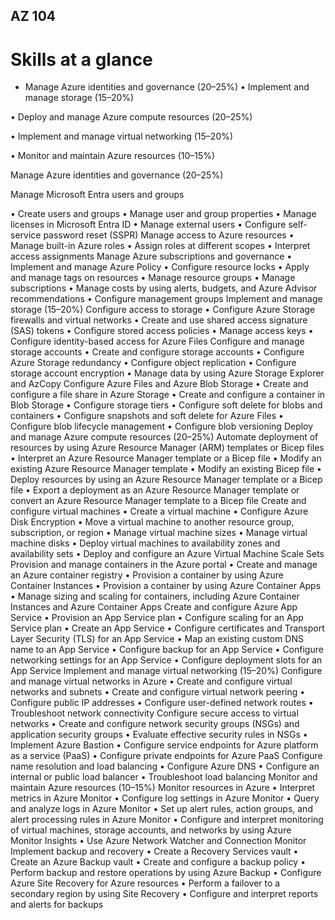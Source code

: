 ## AZ 104 

# Skills at a glance

-  Manage Azure identities and governance (20–25%)
• Implement and manage storage (15–20%)

• Deploy and manage Azure compute resources (20–25%)

• Implement and manage virtual networking (15–20%)

• Monitor and maintain Azure resources (10–15%)

Manage Azure identities and governance (20–25%)

Manage Microsoft Entra users and groups

• Create users and groups
• Manage user and group properties
• Manage licenses in Microsoft Entra ID
• Manage external users
• Configure self-service password reset (SSPR)
Manage access to Azure resources
• Manage built-in Azure roles
• Assign roles at different scopes
• Interpret access assignments
Manage Azure subscriptions and governance
• Implement and manage Azure Policy
• Configure resource locks
• Apply and manage tags on resources
• Manage resource groups
• Manage subscriptions
• Manage costs by using alerts, budgets, and Azure Advisor recommendations
• Configure management groups
Implement and manage storage (15–20%)
Configure access to storage
• Configure Azure Storage firewalls and virtual networks
• Create and use shared access signature (SAS) tokens
• Configure stored access policies
• Manage access keys
• Configure identity-based access for Azure Files
Configure and manage storage accounts
• Create and configure storage accounts
• Configure Azure Storage redundancy
• Configure object replication
• Configure storage account encryption
• Manage data by using Azure Storage Explorer and AzCopy
Configure Azure Files and Azure Blob Storage
• Create and configure a file share in Azure Storage
• Create and configure a container in Blob Storage
• Configure storage tiers
• Configure soft delete for blobs and containers
• Configure snapshots and soft delete for Azure Files
• Configure blob lifecycle management
• Configure blob versioning
Deploy and manage Azure compute resources (20–25%)
Automate deployment of resources by using Azure Resource Manager (ARM) 
templates or Bicep files
• Interpret an Azure Resource Manager template or a Bicep file
• Modify an existing Azure Resource Manager template
• Modify an existing Bicep file
• Deploy resources by using an Azure Resource Manager template or a Bicep file
• Export a deployment as an Azure Resource Manager template or convert an Azure 
Resource Manager template to a Bicep file
Create and configure virtual machines
• Create a virtual machine
• Configure Azure Disk Encryption
• Move a virtual machine to another resource group, subscription, or region
• Manage virtual machine sizes
• Manage virtual machine disks
• Deploy virtual machines to availability zones and availability sets
• Deploy and configure an Azure Virtual Machine Scale Sets
Provision and manage containers in the Azure portal
• Create and manage an Azure container registry
• Provision a container by using Azure Container Instances
• Provision a container by using Azure Container Apps
• Manage sizing and scaling for containers, including Azure Container Instances and 
Azure Container Apps
Create and configure Azure App Service
• Provision an App Service plan
• Configure scaling for an App Service plan
• Create an App Service
• Configure certificates and Transport Layer Security (TLS) for an App Service
• Map an existing custom DNS name to an App Service
• Configure backup for an App Service
• Configure networking settings for an App Service
• Configure deployment slots for an App Service
Implement and manage virtual networking (15–20%)
Configure and manage virtual networks in Azure
• Create and configure virtual networks and subnets
• Create and configure virtual network peering
• Configure public IP addresses
• Configure user-defined network routes
• Troubleshoot network connectivity
Configure secure access to virtual networks
• Create and configure network security groups (NSGs) and application security 
groups
• Evaluate effective security rules in NSGs
• Implement Azure Bastion
• Configure service endpoints for Azure platform as a service (PaaS)
• Configure private endpoints for Azure PaaS
Configure name resolution and load balancing
• Configure Azure DNS
• Configure an internal or public load balancer
• Troubleshoot load balancing
Monitor and maintain Azure resources (10–15%)
Monitor resources in Azure
• Interpret metrics in Azure Monitor
• Configure log settings in Azure Monitor
• Query and analyze logs in Azure Monitor
• Set up alert rules, action groups, and alert processing rules in Azure Monitor
• Configure and interpret monitoring of virtual machines, storage accounts, and 
networks by using Azure Monitor Insights
• Use Azure Network Watcher and Connection Monitor
Implement backup and recovery
• Create a Recovery Services vault
• Create an Azure Backup vault
• Create and configure a backup policy
• Perform backup and restore operations by using Azure Backup
• Configure Azure Site Recovery for Azure resources
• Perform a failover to a secondary region by using Site Recovery
• Configure and interpret reports and alerts for backups
